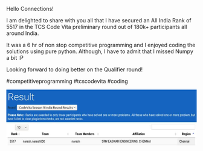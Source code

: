 Hello Connections!   
  
I am delighted to share with you all that I have secured an All India Rank of 5517 in the TCS Code Vita preliminary round out of 180k+ participants all around India.   
  
It was a 6 hr of non stop competitive programming and I enjoyed coding the solutions using pure python. Although, I have to admit that I missed Numpy a bit :P  
  
Looking forward to doing better on the Qualifier round!   
  
#competitiveprogramming #tcscodevita #coding

![TCS Code vita 9 results](images/5.01.jpg)  

